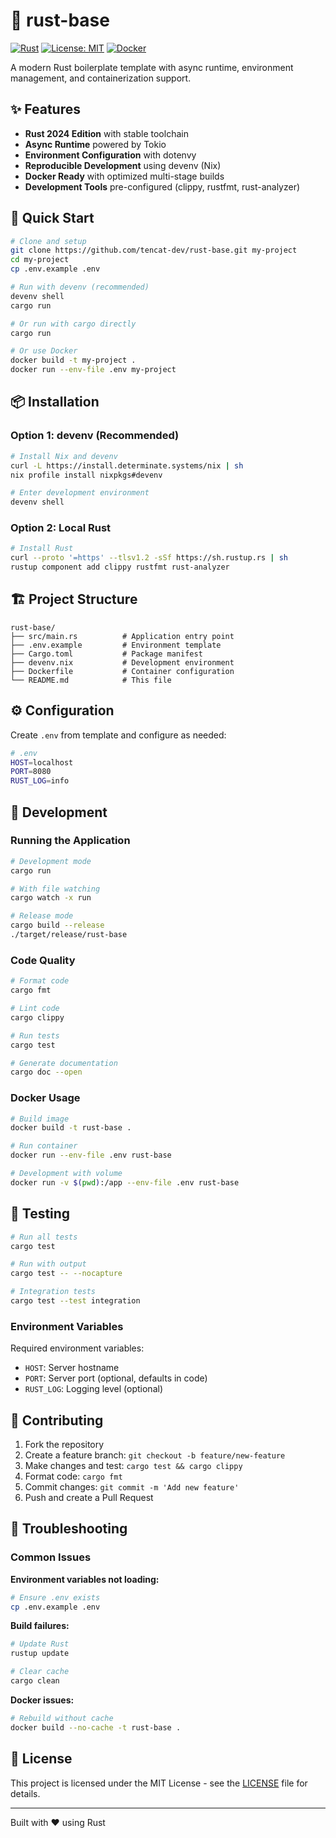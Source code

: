 # 🦀 rust-base

[![Rust](https://img.shields.io/badge/rust-1.90.0-orange.svg)](https://www.rust-lang.org/)
[![License: MIT](https://img.shields.io/badge/License-MIT-yellow.svg)](LICENSE)
[![Docker](https://img.shields.io/badge/docker-ready-blue.svg)](Dockerfile)

A modern Rust boilerplate template with async runtime, environment management, and containerization support.

## ✨ Features

- **Rust 2024 Edition** with stable toolchain
- **Async Runtime** powered by Tokio
- **Environment Configuration** with dotenvy
- **Reproducible Development** using devenv (Nix)
- **Docker Ready** with optimized multi-stage builds
- **Development Tools** pre-configured (clippy, rustfmt, rust-analyzer)

## 🚀 Quick Start

```bash
# Clone and setup
git clone https://github.com/tencat-dev/rust-base.git my-project
cd my-project
cp .env.example .env

# Run with devenv (recommended)
devenv shell
cargo run

# Or run with cargo directly
cargo run

# Or use Docker
docker build -t my-project .
docker run --env-file .env my-project
```

## 📦 Installation

### Option 1: devenv (Recommended)

```bash
# Install Nix and devenv
curl -L https://install.determinate.systems/nix | sh
nix profile install nixpkgs#devenv

# Enter development environment
devenv shell
```

### Option 2: Local Rust

```bash
# Install Rust
curl --proto '=https' --tlsv1.2 -sSf https://sh.rustup.rs | sh
rustup component add clippy rustfmt rust-analyzer
```

## 🏗️ Project Structure

```
rust-base/
├── src/main.rs          # Application entry point
├── .env.example         # Environment template
├── Cargo.toml           # Package manifest
├── devenv.nix           # Development environment
├── Dockerfile           # Container configuration
└── README.md            # This file
```

## ⚙️ Configuration

Create `.env` from template and configure as needed:

```bash
# .env
HOST=localhost
PORT=8080
RUST_LOG=info
```

## 🔨 Development

### Running the Application

```bash
# Development mode
cargo run

# With file watching
cargo watch -x run

# Release mode
cargo build --release
./target/release/rust-base
```

### Code Quality

```bash
# Format code
cargo fmt

# Lint code
cargo clippy

# Run tests
cargo test

# Generate documentation
cargo doc --open
```

### Docker Usage

```bash
# Build image
docker build -t rust-base .

# Run container
docker run --env-file .env rust-base

# Development with volume
docker run -v $(pwd):/app --env-file .env rust-base
```

## 🧪 Testing

```bash
# Run all tests
cargo test

# Run with output
cargo test -- --nocapture

# Integration tests
cargo test --test integration
```

### Environment Variables

Required environment variables:

- `HOST`: Server hostname
- `PORT`: Server port (optional, defaults in code)
- `RUST_LOG`: Logging level (optional)

## 🤝 Contributing

1. Fork the repository
2. Create a feature branch: `git checkout -b feature/new-feature`
3. Make changes and test: `cargo test && cargo clippy`
4. Format code: `cargo fmt`
5. Commit changes: `git commit -m 'Add new feature'`
6. Push and create a Pull Request


## 🔧 Troubleshooting

### Common Issues

**Environment variables not loading:**

```bash
# Ensure .env exists
cp .env.example .env
```

**Build failures:**

```bash
# Update Rust
rustup update

# Clear cache
cargo clean
```

**Docker issues:**

```bash
# Rebuild without cache
docker build --no-cache -t rust-base .
```

## 📄 License

This project is licensed under the MIT License - see the [LICENSE](LICENSE) file for details.

---

Built with ❤️ using Rust
